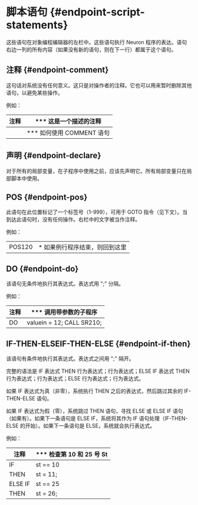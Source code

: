 # 脚本语句 {#endpoint-script-statements}

这些语句在对象编程编辑器的左栏中。这些语句执行 Neuron 程序的表达。语句右边一列的所有内容（如果没有新的语句，则在下一行）都属于这个语句。

## 注释 {#endpoint-comment}

这句话对系统没有任何意义。这只是对操作者的注释。它也可以用来暂时删除其他语句，以避免某些操作。

例如：

| 注释 | \*\*\* 这是一个描述的注释    |
| ---- | ---------------------------- |
|      | \*\*\* 如何使用 COMMENT 语句 |

## 声明 {#endpoint-declare}

对于所有的局部变量，在子程序中使用之前，应该先声明它。所有局部变量只在局部脚本中使用。

## POS {#endpoint-pos}

此语句在此位置标记了一个标签号（1-999），可用于 GOTO 指令（见下文）。当到达此语句时，没有任何操作。右栏中的文字被当作注释。

例如：

|        |                                 |
| ------ | ------------------------------- |
| POS120 | \* 如果例行程序结束，则回到这里 |

## DO {#endpoint-do}

该语句无条件地执行其表达式。表达式用 ";" 分隔。

例如：

| 注释 | \*\*\* 调用带参数的子程序 |
| ---- | ------------------------- |
| DO   | valuein = 12; CALL SR210; |

## IF-THEN-ELSEIF-THEN-ELSE {#endpoint-if-then}

该语句有条件地执行其表达式。表达式之间用 ";" 隔开。

完整的语法是 IF 表达式 THEN 行为表达式；行为表达式；ELSE IF 表达式 THEN 行为表达式；行为表达式；ELSE 行为表达式；行为表达式。

如果 IF 表达式为真（非零），系统执行 THEN 之后的表达式，然后跳过其余的 IF-THEN-ELSE 语句。

如果 IF 表达式为假（零），系统跳过 THEN 语句，寻找 ELSE 或 ELSE IF 语句（如果有）。如果下一条语句是 ELSE IF，系统将其作为 IF 语句处理（IF-THEN-ELSE 的开始）。如果下一条语句是 ELSE，系统就会执行表达式。

例如：

| 注释    | \*\*\* 检查第 10 和 25 号 St |
| ------- | ---------------------------- |
| IF      | st == 10                     |
| THEN    | st = 11;                     |
| ELSE IF | st == 25                     |
| THEN    | st = 26;                     |
